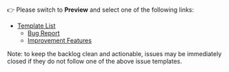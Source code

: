 👉 Please switch to **Preview** and select one of the following links:
* [Template List](https://github.linecorp.com/madist/osome-kit/issues/new/choose)
    * [Bug Report](?template=bug_report.md)
    * [Improvement Features](?template=improvement.md)

Note: to keep the backlog clean and actionable, issues may be immediately closed if they do not follow one of the above issue templates.
